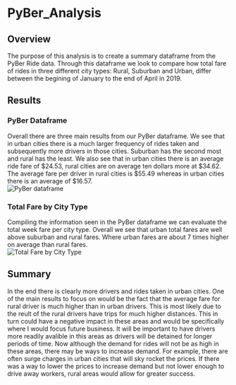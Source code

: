 # PyBer_Analysis
## Overview ##
The purpose of this analysis is to create a summary dataframe from the PyBer Ride data. Through this dataframe we look to compare how total fare of rides in three different city types: Rural, Suburban and Urban, differ between the begining of January to the end of April in 2019.
## Results ##
### PyBer Dataframe ###
Overall there are three main results from our PyBer dataframe. We see that in urban cities there is a much larger frequency of rides taken and subsequently more drivers in those cities. Suburban has the second most and rural has the least. We also see that in urban cities there is an average ride fare of $24.53, rural cities are on average ten dollars more at $34.62. The average fare per driver in rural cities is $55.49 whereas in urban cities there is an average of $16.57.<br>
![PyBer dataframe](https://user-images.githubusercontent.com/101231388/164538991-8da11141-e578-46ff-a594-22271f79e75b.png)<br>
### Total Fare by City Type ###
Compiling the information seen in the PyBer dataframe we can evaluate the total week fare per city type. Overall we see that urban total fares are well above suburban and rural fares. Where urban fares are about 7 times higher on average than rural fares.<br>
![Total Fare by City Type](https://user-images.githubusercontent.com/101231388/164540130-a9af2b5e-5760-43f7-81be-9b7ff05c7eec.png)<br>
## Summary ##
In the end there is clearly more drivers and rides taken in urban cities. One of the main results to focus on would be the fact that the average fare for rural driver is much higher than in urban drivers. This is most likely due to the reult of the rural drivers have trips for much higher distances. This in turn could have a negative impact in these areas and would be specifically where I would focus future business. It will be important to have drivers more readily avalible in this areas as drivers will be detained for longer periods of time. Now although the demand for rides will not be as high in these areas, there may be ways to increase demand. For example, there are often surge charges in urban cities that will sky rocket the prices. If there was a way to lower the prices to increase demand but not lower enough to drive away workers, rural areas would allow for greater success.
